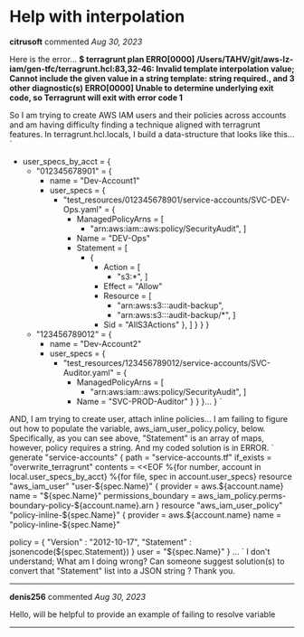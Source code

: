 # Help with interpolation

**citrusoft** commented *Aug 30, 2023*

Here is the error...
**$ terragrunt plan
ERRO[0000] /Users/TAHV/git/aws-lz-iam/gen-tfc/terragrunt.hcl:83,32-46: Invalid template interpolation value; Cannot include the given value in a string template: string required., and 3 other diagnostic(s) 
ERRO[0000] Unable to determine underlying exit code, so Terragrunt will exit with error code 1**

So I am trying to create AWS IAM users and their policies across accounts and am having difficulty finding a technique aligned with terragrunt features.
In terragrunt.hcl.locals, I build a data-structure that looks like this...
`
  - user_specs_by_acct                  = {
      - "012345678901" = {
          - name       = "Dev-Account1"
          - user_specs = {
              - "test_resources/012345678901/service-accounts/SVC-DEV-Ops.yaml" = {
                  - ManagedPolicyArns = [
                      - "arn:aws:iam::aws:policy/SecurityAudit",
                    ]
                  - Name              = "DEV-Ops"
                  - Statement         = [
                      - {
                          - Action   = [
                              - "s3:*",
                            ]
                          - Effect   = "Allow"
                          - Resource = [
                              - "arn:aws:s3:::audit-backup",
                              - "arn:aws:s3:::audit-backup/*",
                            ]
                          - Sid      = "AllS3Actions"
                        },
                    ]
                }
            }
        }
      - "123456789012" = {
          - name       = "Dev-Account2"
          - user_specs = {
              - "test_resources/123456789012/service-accounts/SVC-Auditor.yaml" = {
                  - ManagedPolicyArns = [
                      - "arn:aws:iam::aws:policy/SecurityAudit",
                    ]
                  - Name              = "SVC-PROD-Auditor"
                }
            }
        }...
   }
`

AND, I am trying to create user, attach inline policies...
I am failing to figure out how to populate the variable, aws_iam_user_policy.policy, below.
Specifically, as you can see above, "Statement" is an array of maps, however, policy requires a string.
And my coded solution is in ERROR.
`
generate "service-accounts" {
  path      = "service-accounts.tf"
  if_exists = "overwrite_terragrunt"
  contents  = <<EOF
%{for number, account in local.user_specs_by_acct}
%{for file, spec in account.user_specs}
resource "aws_iam_user" "user-${spec.Name}" {
  provider = aws.${account.name}
  name     = "${spec.Name}"
  permissions_boundary  = aws_iam_policy.perms-boundary-policy-${account.name}.arn
}
resource "aws_iam_user_policy" "policy-inline-${spec.Name}" {
  provider = aws.${account.name}
  name     = "policy-inline-${spec.Name}"

  policy   = {
    "Version" : "2012-10-17",
    "Statement" : jsonencode(${spec.Statement})
  }
  user     = "${spec.Name}"
}
...
`
I don't understand;  What am I doing wrong?
Can someone suggest solution(s) to convert that "Statement" list into a JSON string ?
Thank you.
<br />
***


**denis256** commented *Aug 30, 2023*

Hello,
will be helpful to provide an example of failing to resolve variable
***


